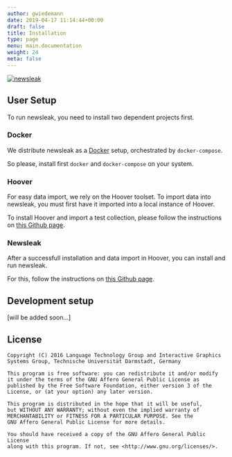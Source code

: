 ```yaml
---
author: gwiedemann
date: 2019-04-17 11:14:44+00:00
draft: false
title: Installation
type: page
menu: main.documentation
weight: 24
meta: false
---
```


[![newsleak](http://newsleak.io/wp-content/uploads/2016/03/cropped-logo-draft.png)](https://uhh-lt.github.io/newsleak-frontend/install/)

## User Setup

To run newsleak, you need to install two dependent projects first.

### Docker

We distribute newsleak as a [Docker](https://www.docker.com) setup, orchestrated by `docker-compose`.

So please, install first `docker` and `docker-compose` on your system.

### Hoover

For easy data import, we rely on the Hoover toolset. To import data into newsleak, you must first have it imported into a local instance of Hoover.

To install Hoover and import a test collection, please follow the instructions on [this Github page](https://github.com/hoover/docker-setup).

### Newsleak

After a successfull installation and data import in Hoover, you can install and run newsleak.

For this, follow the instructions on [this Github page](https://github.com/uhh-lt/newsleak-docker).


## Development setup

[will be added soon...]

## License
```
Copyright (C) 2016 Language Technology Group and Interactive Graphics Systems Group, Technische Universität Darmstadt, Germany

This program is free software: you can redistribute it and/or modify
it under the terms of the GNU Affero General Public License as
published by the Free Software Foundation, either version 3 of the
License, or (at your option) any later version.

This program is distributed in the hope that it will be useful,
but WITHOUT ANY WARRANTY; without even the implied warranty of
MERCHANTABILITY or FITNESS FOR A PARTICULAR PURPOSE. See the
GNU Affero General Public License for more details.

You should have received a copy of the GNU Affero General Public License
along with this program. If not, see <http://www.gnu.org/licenses/>.
```